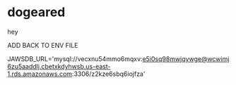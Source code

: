 # dogeared

hey


ADD BACK TO ENV FILE

JAWSDB_URL='mysql://vecxnu54mmo6mqxv:e5i0sq98mwjqywge@wcwimj6zu5aaddlj.cbetxkdyhwsb.us-east-1.rds.amazonaws.com:3306/z2kze6sbq6iojfza'
